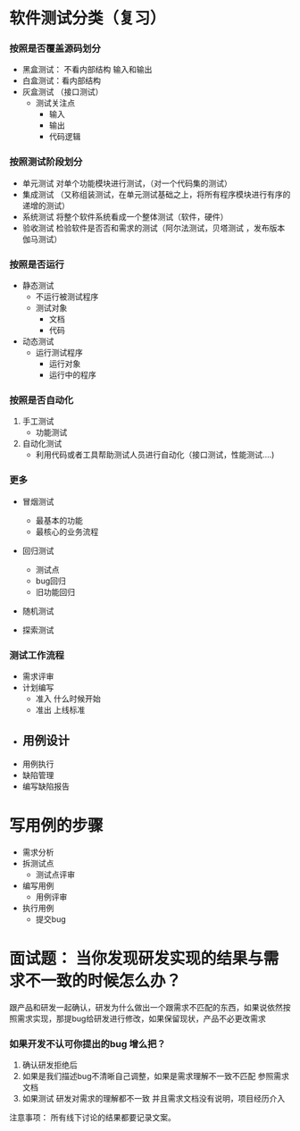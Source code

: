 #  软件测试分类（复习）

### 按照是否覆盖源码划分

- 黑盒测试： 不看内部结构   输入和输出
- 白盒测试：看内部结构
- 灰盒测试 （接口测试）
  - 测试关注点
    - 输入
    - 输出
    - 代码逻辑

### 按照测试阶段划分

- 单元测试    对单个功能模块进行测试，（对一个代码集的测试）
- 集成测试      （又称组装测试，在单元测试基础之上，将所有程序模块进行有序的递增的测试）
- 系统测试          将整个软件系统看成一个整体测试（软件，硬件）
- 验收测试       检验软件是否否和需求的测试（阿尔法测试，贝塔测试 ，发布版本 伽马测试）

### 按照是否运行 

- 静态测试
  - 不运行被测试程序
  - 测试对象
    - 文档
    - 代码
- 动态测试
  - 运行测试程序
    - 运行对象
    - 运行中的程序

### 按照是否自动化

1. 手工测试
   - 功能测试
2. 自动化测试
   - 利用代码或者工具帮助测试人员进行自动化（接口测试，性能测试....)

### 更多

- 冒烟测试

  - 最基本的功能
  - 最核心的业务流程

- 回归测试

  - 测试点
  - bug回归
  - 旧功能回归

- 随机测试

- 探索测试

   

### 测试工作流程

- 需求评审
- 计划编写
  - 准入 什么时候开始  
  - 准出  上线标准
- 用例设计
  - 
- 用例执行
- 缺陷管理
- 编写缺陷报告

# 写用例的步骤

- 需求分析
- 拆测试点
  - 测试点评审
- 编写用例
  - 用例评审
- 执行用例
  - 提交bug





# 面试题： 当你发现研发实现的结果与需求不一致的时候怎么办？

跟产品和研发一起确认，研发为什么做出一个跟需求不匹配的东西，如果说依然按照需求实现，那提bug给研发进行修改，如果保留现状，产品不必更改需求



### 如果开发不认可你提出的bug 增么把？

1. 确认研发拒绝后
2. 如果是我们描述bug不清晰自己调整，如果是需求理解不一致不匹配 参照需求文档
3. 如果测试 研发对需求的理解都不一致 并且需求文档没有说明，项目经历介入

注意事项： 所有线下讨论的结果都要记录文案。






